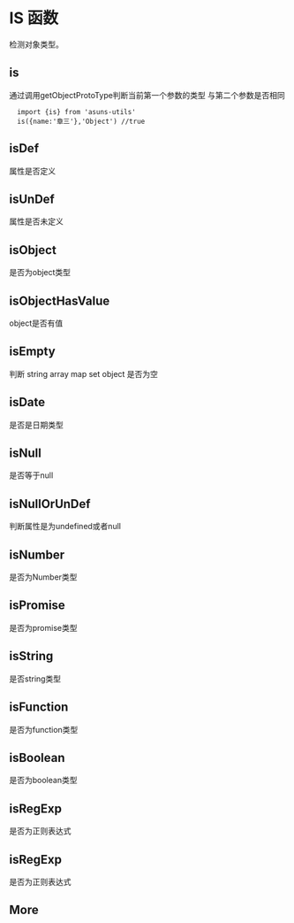 # IS 函数

检测对象类型。

## is
通过调用getObjectProtoType判断当前第一个参数的类型 与第二个参数是否相同

```js{4}
  import {is} from 'asuns-utils'
  is({name:'章三'},'Object') //true
```

## isDef
  属性是否定义

## isUnDef
  属性是否未定义

## isObject
  是否为object类型

## isObjectHasValue
  object是否有值

## isEmpty
  判断 string array map set object 是否为空

## isDate
  是否是日期类型

## isNull
  是否等于null

## isNullOrUnDef
  判断属性是为undefined或者null

## isNumber
  是否为Number类型

## isPromise
  是否为promise类型

## isString
  是否string类型

## isFunction
  是否为function类型

## isBoolean
  是否为boolean类型

## isRegExp
  是否为正则表达式

## isRegExp
  是否为正则表达式

## More

<!-- Check out the documentation for the [full list of markdown extensions](https://vitepress.dev/guide/markdown). -->
